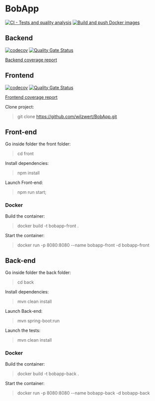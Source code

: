 # BobApp

[![CI - Tests and quality analysis](https://github.com/wilzwert/BobApp/actions/workflows/ci.yml/badge.svg)](https://github.com/wilzwert/BobApp/actions/workflows/ci.yml)
[![Build and push Docker images](https://github.com/wilzwert/BobApp/actions/workflows/docker.yml/badge.svg)](https://github.com/wilzwert/BobApp/actions/workflows/docker.yml)

## Backend
[![codecov](https://codecov.io/github/wilzwert/BobApp/branch/main/graph/badge.svg?token=2RG4Z3WHJU&flag=backend)](https://codecov.io/github/wilzwert/BobApp)
[![Quality Gate Status](https://sonarcloud.io/api/project_badges/measure?project=wilzwert_BobApp_backend&metric=alert_status)](https://sonarcloud.io/summary/new_code?id=wilzwert_BobApp_backend)

[Backend coverage report](https://wilzwert.github.io/BobApp/coverage-backend/)

## Frontend

[![codecov](https://codecov.io/github/wilzwert/BobApp/branch/main/graph/badge.svg?token=2RG4Z3WHJU&flag=frontend)](https://codecov.io/github/wilzwert/BobApp)
[![Quality Gate Status](https://sonarcloud.io/api/project_badges/measure?project=wilzwert_BobApp_frontend&metric=alert_status)](https://sonarcloud.io/summary/new_code?id=wilzwert_BobApp_frontend)

[Frontend coverage report](https://wilzwert.github.io/BobApp/coverage-frontend/)

Clone project:

> git clone https://github.com/wilzwert/BobApp.git

## Front-end 

Go inside folder the front folder:

> cd front

Install dependencies:

> npm install

Launch Front-end:

> npm run start;

### Docker

Build the container:

> docker build -t bobapp-front .  

Start the container:

> docker run -p 8080:8080 --name bobapp-front -d bobapp-front

## Back-end

Go inside folder the back folder:

> cd back

Install dependencies:

> mvn clean install

Launch Back-end:

>  mvn spring-boot:run

Launch the tests:

> mvn clean install

### Docker

Build the container:

> docker build -t bobapp-back .  

Start the container:

> docker run -p 8080:8080 --name bobapp-back -d bobapp-back 